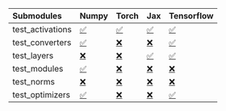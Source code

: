 | Submodules       | Numpy                                                                                                                           | Torch                                                                                                                           | Jax                                                                                                                             | Tensorflow                                                                                                                      |
|:-----------------|:--------------------------------------------------------------------------------------------------------------------------------|:--------------------------------------------------------------------------------------------------------------------------------|:--------------------------------------------------------------------------------------------------------------------------------|:--------------------------------------------------------------------------------------------------------------------------------|
| test_activations | <a href="https://github.com/unifyai/ivy/runs/7809909140?check_suite_focus=true" rel="noopener noreferrer" target="_blank">✅</a> | <a href="https://github.com/unifyai/ivy/runs/7809909746?check_suite_focus=true" rel="noopener noreferrer" target="_blank">✅</a> | <a href="https://github.com/unifyai/ivy/runs/7809910322?check_suite_focus=true" rel="noopener noreferrer" target="_blank">✅</a> | <a href="https://github.com/unifyai/ivy/runs/7809911034?check_suite_focus=true" rel="noopener noreferrer" target="_blank">✅</a> |
| test_converters  | <a href="https://github.com/unifyai/ivy/runs/7809909224?check_suite_focus=true" rel="noopener noreferrer" target="_blank">✅</a> | <a href="https://github.com/unifyai/ivy/runs/7809909823?check_suite_focus=true" rel="noopener noreferrer" target="_blank">❌</a> | <a href="https://github.com/unifyai/ivy/runs/7809910433?check_suite_focus=true" rel="noopener noreferrer" target="_blank">❌</a> | <a href="https://github.com/unifyai/ivy/runs/7809911126?check_suite_focus=true" rel="noopener noreferrer" target="_blank">✅</a> |
| test_layers      | <a href="https://github.com/unifyai/ivy/runs/7809909328?check_suite_focus=true" rel="noopener noreferrer" target="_blank">❌</a> | <a href="https://github.com/unifyai/ivy/runs/7809909916?check_suite_focus=true" rel="noopener noreferrer" target="_blank">❌</a> | <a href="https://github.com/unifyai/ivy/runs/7809910545?check_suite_focus=true" rel="noopener noreferrer" target="_blank">✅</a> | <a href="https://github.com/unifyai/ivy/runs/7809911234?check_suite_focus=true" rel="noopener noreferrer" target="_blank">✅</a> |
| test_modules     | <a href="https://github.com/unifyai/ivy/runs/7809909433?check_suite_focus=true" rel="noopener noreferrer" target="_blank">✅</a> | <a href="https://github.com/unifyai/ivy/runs/7809910004?check_suite_focus=true" rel="noopener noreferrer" target="_blank">❌</a> | <a href="https://github.com/unifyai/ivy/runs/7809910657?check_suite_focus=true" rel="noopener noreferrer" target="_blank">❌</a> | <a href="https://github.com/unifyai/ivy/runs/7809911345?check_suite_focus=true" rel="noopener noreferrer" target="_blank">❌</a> |
| test_norms       | <a href="https://github.com/unifyai/ivy/runs/7809909545?check_suite_focus=true" rel="noopener noreferrer" target="_blank">❌</a> | <a href="https://github.com/unifyai/ivy/runs/7809910112?check_suite_focus=true" rel="noopener noreferrer" target="_blank">❌</a> | <a href="https://github.com/unifyai/ivy/runs/7809910758?check_suite_focus=true" rel="noopener noreferrer" target="_blank">❌</a> | <a href="https://github.com/unifyai/ivy/runs/7809911456?check_suite_focus=true" rel="noopener noreferrer" target="_blank">❌</a> |
| test_optimizers  | <a href="https://github.com/unifyai/ivy/runs/7809909635?check_suite_focus=true" rel="noopener noreferrer" target="_blank">✅</a> | <a href="https://github.com/unifyai/ivy/runs/7809910205?check_suite_focus=true" rel="noopener noreferrer" target="_blank">❌</a> | <a href="https://github.com/unifyai/ivy/runs/7809910857?check_suite_focus=true" rel="noopener noreferrer" target="_blank">❌</a> | <a href="https://github.com/unifyai/ivy/runs/7809911587?check_suite_focus=true" rel="noopener noreferrer" target="_blank">✅</a> |